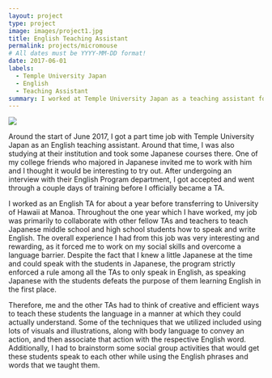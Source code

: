 ```yaml
---
layout: project
type: project
image: images/project1.jpg
title: English Teaching Assistant 
permalink: projects/micromouse
# All dates must be YYYY-MM-DD format!
date: 2017-06-01
labels:
  - Temple University Japan
  - English
  - Teaching Assistant
summary: I worked at Temple University Japan as a teaching assistant for their summer second language program.
---
```



  <img class="ui image" src="../images/project1.png">
 

Around the start of June 2017, I got a part time job with Temple University Japan as an English teaching assistant. Around that time, I was also studying at their institution and took some Japanese courses there. One of my college friends who majored in Japanese invited me to work with him and I thought it would be interesting to try out. After undergoing an interview with their English Program department, I got accepted and went through a couple days of training before I officially became a TA. 

I worked as an English TA for about a year before transferring to University of Hawaii at Manoa. Throughout the one year which I have worked, my job was primarily to collaborate with other fellow TAs and teachers to teach Japanese middle school and high school students how to speak and write English. The overall experience I had from this job was very interesting and rewarding, as it forced me to work on my social skills and overcome a language barrier. Despite the fact that I knew a little Japanese at the time and could speak with the students in Japanese, the program strictly enforced a rule among all the TAs to only speak in English, as speaking Japanese with the students defeats the purpose of them learning English in the first place. 

Therefore, me and the other TAs had to think of creative and efficient ways to teach these students the language in a manner at which they could actually understand. Some of the techniques that we utilized included using lots of visuals and illustrations, along with body language to convey an action, and then associate that action with the respective English word. Additionally, I had to brainstorm some social group activities that would get these students speak to each other while using the English phrases and words that we taught them.






